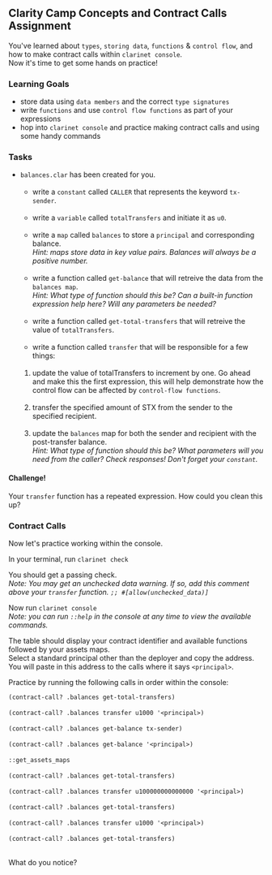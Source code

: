 ## Clarity Camp Concepts and Contract Calls Assignment

You've learned about `types`, `storing data`, `functions` & `control flow`, and how to make contract calls within `clarinet console`. <br>
Now it's time to get some hands on practice!

### Learning Goals

- store data using `data members` and the correct `type signatures`
- write `functions` and use `control flow functions` as part of your expressions
- hop into `clarinet console` and practice making contract calls and using some handy commands

### Tasks

- `balances.clar` has been created for you.<br><br>
  - write a `constant` called `CALLER` that represents the keyword `tx-sender`.<br><br>
  - write a `variable` called `totalTransfers` and initiate it as `u0`.<br><br>
  - write a `map` called `balances` to store a `principal` and corresponding balance.<br>
  *Hint: maps store data in key value pairs. Balances will always be a positive number.*<br><br>
  - write a function called `get-balance` that will retreive the data from the `balances map`. <br>
  *Hint: What type of function should this be? Can a built-in function expression help here? Will any parameters be needed?*<br><br>
  - write a function called `get-total-transfers` that will retreive the value of `totalTransfers`.<br><br>
  - write a function called `transfer` that will be responsible for a few things:<br><br>
  1. update the value of totalTransfers to increment by one. Go ahead and make this the first expression, this will help demonstrate how the control flow can be affected by `control-flow functions`.<br><br>
  2. transfer the specified amount of STX from the sender to the specified recipient.<br><br>
  3. update the `balances` map for both the sender and recipient with the post-transfer balance.<br>
  *Hint: What type of function should this be? What parameters will you need from the caller? Check responses! Don't forget your `constant`.*
  
#### Challenge!

Your `transfer` function has a repeated expression. How could you clean this up?

### Contract Calls

Now let's practice working within the console.

In your terminal, run `clarinet check`

You should get a passing check.<br>
*Note: You may get an unchecked data warning. If so, add this comment above your `transfer` function. `;; #[allow(unchecked_data)]`*

Now run `clarinet console`<br>
*Note: you can run `::help` in the console at any time to view the available commands.*

The table should display your contract identifier and available functions followed by your assets maps.<br>
Select a standard principal other than the deployer and copy the address. You will paste in this address to the calls where it says `<principal>`.

Practice by running the following calls in order within the console:

`(contract-call? .balances get-total-transfers)`<br><br>
`(contract-call? .balances transfer u1000 '<principal>)`<br><br>
`(contract-call? .balances get-balance tx-sender)`<br><br>
`(contract-call? .balances get-balance '<principal>)`<br><br>
`::get_assets_maps`<br><br>
`(contract-call? .balances get-total-transfers)`<br><br>
`(contract-call? .balances transfer u100000000000000 '<principal>)`<br><br>
`(contract-call? .balances get-total-transfers)`<br><br>
`(contract-call? .balances transfer u1000 '<principal>)`<br><br>
`(contract-call? .balances get-total-transfers)`<br><br>

What do you notice?
